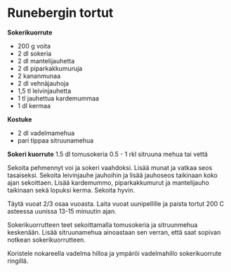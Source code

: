Runebergin tortut
=================

__Sokerikuorrute__
+ 200 g voita
+ 2 dl sokeria
+ 2 dl mantelijauhetta
+ 2 dl piparkakkumuruja
+ 2 kananmunaa
+ 2 dl vehnäjauhoja
+ 1,5 tl leivinjauhetta
+ 1 tl jauhettua kardemummaa
+ 1 dl kermaa

__Kostuke__
+ 2 dl vadelmamehua
+ pari tippaa sitruunamehua

__Sokeri kuorrute__
1.5 dl tomusokeria
0.5 - 1 rkl sitruuna mehua tai vettä

Sekoita pehmennyt voi ja sokeri vaahdoksi. Lisää munat ja vatkaa seos tasaiseksi. Sekoita leivinjauhe jauhoihin ja lisää jauhoseos taikinaan koko ajan sekoittaen. Lisää kardemummo, piparkakkumurut ja mantelijauho taikinaan sekä lopuksi kerma. Sekoita hyvin.

Täytä vuoat 2/3 osaa vuoasta. Laita vuoat uunipellille ja paista tortut 200 C asteessa uunissa 13-15 minuutin ajan.

Sokerikuorrutteen teet sekoittamalla tomusokeria ja sitruunmehua keskenään. Lisää sitruunamehua ainoastaan sen verran, että saat sopivan notkean sokerikuorrutteen.

Koristele nokareella vadelma hilloa ja ympäröi vadelmahillo sokerikuorrute ringillä.
